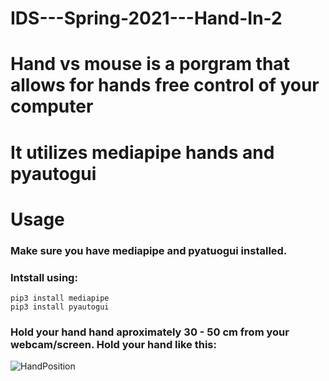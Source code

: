 # IDS---Spring-2021---Hand-In-2
# Hand vs mouse is a porgram that allows for hands free control of your computer 
# It utilizes mediapipe hands and pyautogui
#
#
# Usage
### Make sure you have mediapipe and pyatuogui installed. 
### Intstall using: 
```
pip3 install mediapipe
pip3 install pyautogui 
```
### Hold your hand hand aproximately 30 - 50 cm from your webcam/screen. Hold your hand like this: 

![HandPosition](https://user-images.githubusercontent.com/70689092/115687745-c73d4e80-a35a-11eb-904b-e126ee9f1410.jpg)
